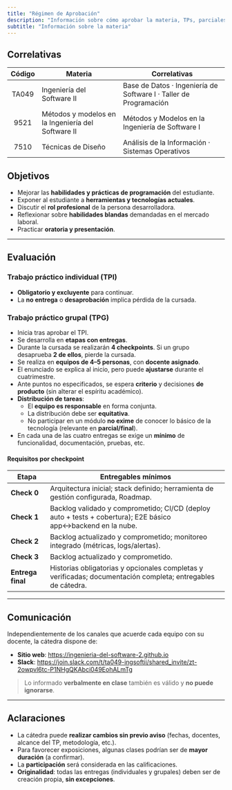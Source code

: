 ```yaml
---
title: "Régimen de Aprobación"
description: "Información sobre cómo aprobar la materia, TPs, parciales y finales."
subtitle: "Información sobre la materia"
---
```


<!-- ## Docentes

{{< team >}} -->

## Correlativas

| Código | Materia                                            | Correlativas                                                      |
| :----: | -------------------------------------------------- | ----------------------------------------------------------------- |
| TA049  | Ingeniería del Software II                         | Base de Datos · Ingeniería de Software I · Taller de Programación |
|  9521  | Métodos y modelos en la Ingeniería del Software II | Métodos y Modelos en la Ingeniería de Software I                  |
|  7510  | Técnicas de Diseño                                 | Análisis de la Información · Sistemas Operativos                  |

## Objetivos

-   Mejorar las **habilidades y prácticas de programación** del estudiante.
-   Exponer al estudiante a **herramientas y tecnologías actuales**.
-   Discutir el **rol profesional** de la persona desarrolladora.
-   Reflexionar sobre **habilidades blandas** demandadas en el mercado laboral.
-   Practicar **oratoria y presentación**.

---

## Evaluación

### Trabajo práctico individual (TPI)

-   **Obligatorio y excluyente** para continuar.
-   La **no entrega** o **desaprobación** implica pérdida de la cursada.

### Trabajo práctico grupal (TPG)

-   Inicia tras aprobar el TPI.
-   Se desarrolla en **etapas con entregas**.
-   Durante la cursada se realizarán **4 checkpoints**. Si un grupo desaprueba **2 de ellos**, pierde la cursada.
-   Se realiza en **equipos de 4–5 personas**, con **docente asignado**.
-   El enunciado se explica al inicio, pero puede **ajustarse** durante el cuatrimestre.
-   Ante puntos no especificados, se espera **criterio** y decisiones **de producto** (sin alterar el espíritu académico).
-   **Distribución de tareas**:
    -   El **equipo es responsable** en forma conjunta.
    -   La distribución debe ser **equitativa**.
    -   No participar en un módulo **no exime** de conocer lo básico de la tecnología (relevante en **parcial/final**).
-   En cada una de las cuatro entregas se exige un **mínimo** de funcionalidad, documentación, pruebas, etc.

#### Requisitos por checkpoint

| Etapa             | Entregables mínimos                                                                                          |
| ----------------- | ------------------------------------------------------------------------------------------------------------ |
| **Check 0**       | Arquitectura inicial; stack definido; herramienta de gestión configurada, Roadmap.                           |
| **Check 1**       | Backlog validado y comprometido; CI/CD (deploy auto + tests + cobertura); E2E básico app↔backend en la nube. |
| **Check 2**       | Backlog actualizado y comprometido; monitoreo integrado (métricas, logs/alertas).                            |
| **Check 3**       | Backlog actualizado y comprometido.                                                                          |
| **Entrega final** | Historias obligatorias y opcionales completas y verificadas; documentación completa; entregables de cátedra. |

---

## Comunicación

Independientemente de los canales que acuerde cada equipo con su docente, la cátedra dispone de:

-   **Sitio web**: <https://ingenieria-del-software-2.github.io>
-   **Slack**: <https://join.slack.com/t/ta049-ingsoftii/shared_invite/zt-2owpvl6tc-P1NHgQKAbci049EohALmTg>

> Lo informado **verbalmente en clase** también es válido y **no puede ignorarse**.

---

## Aclaraciones

-   La cátedra puede **realizar cambios sin previo aviso** (fechas, docentes, alcance del TP, metodología, etc.).
-   Para favorecer exposiciones, algunas clases podrían ser de **mayor duración** (a confirmar).
-   La **participación** será considerada en las calificaciones.
-   **Originalidad**: todas las entregas (individuales y grupales) deben ser de creación propia, **sin excepciones**.
